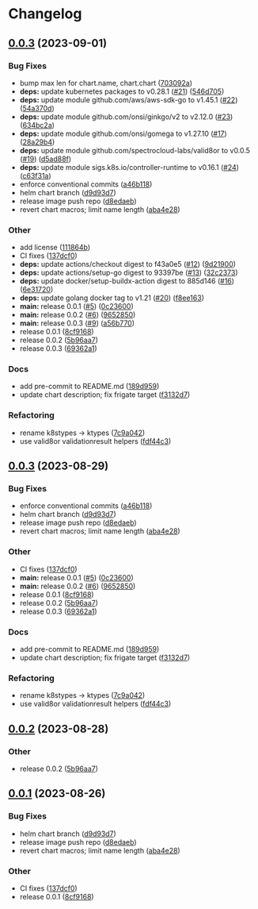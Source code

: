 # Changelog

## [0.0.3](https://github.com/spectrocloud-labs/valid8or-plugin-aws/compare/v0.0.3...v0.0.3) (2023-09-01)


### Bug Fixes

* bump max len for chart.name, chart.chart ([703092a](https://github.com/spectrocloud-labs/valid8or-plugin-aws/commit/703092aef2821322abf2424e8b9beb604755c210))
* **deps:** update kubernetes packages to v0.28.1 ([#21](https://github.com/spectrocloud-labs/valid8or-plugin-aws/issues/21)) ([546d705](https://github.com/spectrocloud-labs/valid8or-plugin-aws/commit/546d7058947b446b88195954d5431b3dc9825f2b))
* **deps:** update module github.com/aws/aws-sdk-go to v1.45.1 ([#22](https://github.com/spectrocloud-labs/valid8or-plugin-aws/issues/22)) ([54a370d](https://github.com/spectrocloud-labs/valid8or-plugin-aws/commit/54a370dec4e35d0ea9aa2c6e757f3cdc911584f8))
* **deps:** update module github.com/onsi/ginkgo/v2 to v2.12.0 ([#23](https://github.com/spectrocloud-labs/valid8or-plugin-aws/issues/23)) ([634bc2a](https://github.com/spectrocloud-labs/valid8or-plugin-aws/commit/634bc2a9143feff5818ea5426225413f41223806))
* **deps:** update module github.com/onsi/gomega to v1.27.10 ([#17](https://github.com/spectrocloud-labs/valid8or-plugin-aws/issues/17)) ([28a29b4](https://github.com/spectrocloud-labs/valid8or-plugin-aws/commit/28a29b433e5194cbd4c32a5f49bad1dcffdbd1a2))
* **deps:** update module github.com/spectrocloud-labs/valid8or to v0.0.5 ([#19](https://github.com/spectrocloud-labs/valid8or-plugin-aws/issues/19)) ([d5ad88f](https://github.com/spectrocloud-labs/valid8or-plugin-aws/commit/d5ad88f7f23bffdd0694b25ad2de056c877c226e))
* **deps:** update module sigs.k8s.io/controller-runtime to v0.16.1 ([#24](https://github.com/spectrocloud-labs/valid8or-plugin-aws/issues/24)) ([c63f31a](https://github.com/spectrocloud-labs/valid8or-plugin-aws/commit/c63f31a291beb109625a27b1c0a9eef1d76e6905))
* enforce conventional commits ([a46b118](https://github.com/spectrocloud-labs/valid8or-plugin-aws/commit/a46b1181ce8a86443232ca31cd6aa82d6c956b23))
* helm chart branch ([d9d93d7](https://github.com/spectrocloud-labs/valid8or-plugin-aws/commit/d9d93d77059edfb39be3f8688e2b383c20463a4b))
* release image push repo ([d8edaeb](https://github.com/spectrocloud-labs/valid8or-plugin-aws/commit/d8edaeb5a8e674f3f51f42744798ea641f4d67ad))
* revert chart macros; limit name length ([aba4e28](https://github.com/spectrocloud-labs/valid8or-plugin-aws/commit/aba4e28334baf113718c01a84ab355d1e0c22af8))


### Other

* add license ([111864b](https://github.com/spectrocloud-labs/valid8or-plugin-aws/commit/111864b68611403ae91c2952f85d97fd6e1a3406))
* CI fixes ([137dcf0](https://github.com/spectrocloud-labs/valid8or-plugin-aws/commit/137dcf0e1f4da3a9b7bc7a06b92878070e3f5c3e))
* **deps:** update actions/checkout digest to f43a0e5 ([#12](https://github.com/spectrocloud-labs/valid8or-plugin-aws/issues/12)) ([9d21900](https://github.com/spectrocloud-labs/valid8or-plugin-aws/commit/9d21900e42c5b842ee495355f99ef3ffd6d7131f))
* **deps:** update actions/setup-go digest to 93397be ([#13](https://github.com/spectrocloud-labs/valid8or-plugin-aws/issues/13)) ([32c2373](https://github.com/spectrocloud-labs/valid8or-plugin-aws/commit/32c23736651ddb25872e978f9b51aecabd083d97))
* **deps:** update docker/setup-buildx-action digest to 885d146 ([#16](https://github.com/spectrocloud-labs/valid8or-plugin-aws/issues/16)) ([6e31720](https://github.com/spectrocloud-labs/valid8or-plugin-aws/commit/6e31720f72fd72f258d69d03cfb3ab20e6039450))
* **deps:** update golang docker tag to v1.21 ([#20](https://github.com/spectrocloud-labs/valid8or-plugin-aws/issues/20)) ([f8ee163](https://github.com/spectrocloud-labs/valid8or-plugin-aws/commit/f8ee163409957b846ddbbf3f226f95453902065c))
* **main:** release 0.0.1 ([#5](https://github.com/spectrocloud-labs/valid8or-plugin-aws/issues/5)) ([0c23600](https://github.com/spectrocloud-labs/valid8or-plugin-aws/commit/0c23600eb10624ae837b5c4f4edb32c6d80fd39f))
* **main:** release 0.0.2 ([#6](https://github.com/spectrocloud-labs/valid8or-plugin-aws/issues/6)) ([9652850](https://github.com/spectrocloud-labs/valid8or-plugin-aws/commit/96528506283667fa633b5de495873d9fbd2660fb))
* **main:** release 0.0.3 ([#9](https://github.com/spectrocloud-labs/valid8or-plugin-aws/issues/9)) ([a56b770](https://github.com/spectrocloud-labs/valid8or-plugin-aws/commit/a56b77045e7b86edcebe18a381bfb38a3c138670))
* release 0.0.1 ([8cf9168](https://github.com/spectrocloud-labs/valid8or-plugin-aws/commit/8cf9168994bcaf99f0f7ccc383d765ab84cd1b73))
* release 0.0.2 ([5b96aa7](https://github.com/spectrocloud-labs/valid8or-plugin-aws/commit/5b96aa7504136d1cf4ba70044f50d9742d5ae49c))
* release 0.0.3 ([69362a1](https://github.com/spectrocloud-labs/valid8or-plugin-aws/commit/69362a10c7fbadfe778bb6c5dd18fc8b8b11fed2))


### Docs

* add pre-commit to README.md ([189d959](https://github.com/spectrocloud-labs/valid8or-plugin-aws/commit/189d95992b197dfd58dfaa01fb192deae96fcbd4))
* update chart description; fix frigate target ([f3132d7](https://github.com/spectrocloud-labs/valid8or-plugin-aws/commit/f3132d7094adcfcc9f52c3624cf47a64502fb310))


### Refactoring

* rename k8stypes -&gt; ktypes ([7c9a042](https://github.com/spectrocloud-labs/valid8or-plugin-aws/commit/7c9a042d11dacab987a48078a07d58a707502605))
* use valid8or validationresult helpers ([fdf44c3](https://github.com/spectrocloud-labs/valid8or-plugin-aws/commit/fdf44c3d4a4f757b280b4922a4b42c2cb65c0a68))

## [0.0.3](https://github.com/spectrocloud-labs/valid8or-plugin-aws/compare/v0.0.2...v0.0.3) (2023-08-29)


### Bug Fixes

* enforce conventional commits ([a46b118](https://github.com/spectrocloud-labs/valid8or-plugin-aws/commit/a46b1181ce8a86443232ca31cd6aa82d6c956b23))
* helm chart branch ([d9d93d7](https://github.com/spectrocloud-labs/valid8or-plugin-aws/commit/d9d93d77059edfb39be3f8688e2b383c20463a4b))
* release image push repo ([d8edaeb](https://github.com/spectrocloud-labs/valid8or-plugin-aws/commit/d8edaeb5a8e674f3f51f42744798ea641f4d67ad))
* revert chart macros; limit name length ([aba4e28](https://github.com/spectrocloud-labs/valid8or-plugin-aws/commit/aba4e28334baf113718c01a84ab355d1e0c22af8))


### Other

* CI fixes ([137dcf0](https://github.com/spectrocloud-labs/valid8or-plugin-aws/commit/137dcf0e1f4da3a9b7bc7a06b92878070e3f5c3e))
* **main:** release 0.0.1 ([#5](https://github.com/spectrocloud-labs/valid8or-plugin-aws/issues/5)) ([0c23600](https://github.com/spectrocloud-labs/valid8or-plugin-aws/commit/0c23600eb10624ae837b5c4f4edb32c6d80fd39f))
* **main:** release 0.0.2 ([#6](https://github.com/spectrocloud-labs/valid8or-plugin-aws/issues/6)) ([9652850](https://github.com/spectrocloud-labs/valid8or-plugin-aws/commit/96528506283667fa633b5de495873d9fbd2660fb))
* release 0.0.1 ([8cf9168](https://github.com/spectrocloud-labs/valid8or-plugin-aws/commit/8cf9168994bcaf99f0f7ccc383d765ab84cd1b73))
* release 0.0.2 ([5b96aa7](https://github.com/spectrocloud-labs/valid8or-plugin-aws/commit/5b96aa7504136d1cf4ba70044f50d9742d5ae49c))
* release 0.0.3 ([69362a1](https://github.com/spectrocloud-labs/valid8or-plugin-aws/commit/69362a10c7fbadfe778bb6c5dd18fc8b8b11fed2))


### Docs

* add pre-commit to README.md ([189d959](https://github.com/spectrocloud-labs/valid8or-plugin-aws/commit/189d95992b197dfd58dfaa01fb192deae96fcbd4))
* update chart description; fix frigate target ([f3132d7](https://github.com/spectrocloud-labs/valid8or-plugin-aws/commit/f3132d7094adcfcc9f52c3624cf47a64502fb310))


### Refactoring

* rename k8stypes -&gt; ktypes ([7c9a042](https://github.com/spectrocloud-labs/valid8or-plugin-aws/commit/7c9a042d11dacab987a48078a07d58a707502605))
* use valid8or validationresult helpers ([fdf44c3](https://github.com/spectrocloud-labs/valid8or-plugin-aws/commit/fdf44c3d4a4f757b280b4922a4b42c2cb65c0a68))

## [0.0.2](https://github.com/spectrocloud-labs/valid8or-plugin-aws/compare/v0.0.1...v0.0.2) (2023-08-28)


### Other

* release 0.0.2 ([5b96aa7](https://github.com/spectrocloud-labs/valid8or-plugin-aws/commit/5b96aa7504136d1cf4ba70044f50d9742d5ae49c))

## [0.0.1](https://github.com/spectrocloud-labs/valid8or-plugin-aws/compare/v0.0.1...v0.0.1) (2023-08-26)


### Bug Fixes

* helm chart branch ([d9d93d7](https://github.com/spectrocloud-labs/valid8or-plugin-aws/commit/d9d93d77059edfb39be3f8688e2b383c20463a4b))
* release image push repo ([d8edaeb](https://github.com/spectrocloud-labs/valid8or-plugin-aws/commit/d8edaeb5a8e674f3f51f42744798ea641f4d67ad))
* revert chart macros; limit name length ([aba4e28](https://github.com/spectrocloud-labs/valid8or-plugin-aws/commit/aba4e28334baf113718c01a84ab355d1e0c22af8))


### Other

* CI fixes ([137dcf0](https://github.com/spectrocloud-labs/valid8or-plugin-aws/commit/137dcf0e1f4da3a9b7bc7a06b92878070e3f5c3e))
* release 0.0.1 ([8cf9168](https://github.com/spectrocloud-labs/valid8or-plugin-aws/commit/8cf9168994bcaf99f0f7ccc383d765ab84cd1b73))

